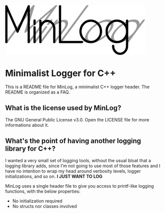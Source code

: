 <img src="https://github.com/MuAlphaOmegaEpsilon/MinLog/blob/master/images/MinLog.png" alt="MinLog" width="450">

# Minimalist Logger for C++
This is a README file for MinLog, a minimalist C++ logger header.
The README is organized as a FAQ.

## What is the license used by MinLog?
The GNU General Public License v3.0.
Open the LICENSE file for more informations about it.

## What's the point of having another logging library for C++?
I wanted a very small set of logging tools, without the usual bloat that a logging library adds, since I'm not going to use most of those features and I have no intention to wrap my head around verbosity levels, logger initializations, and so on. 
**I JUST WANT TO LOG**



MinLog uses a single header file to give you access to printf-like logging functions, with the below properties:
* No initialization required
* No structs nor classes involved